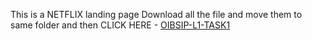 This is a NETFLIX landing page
Download all the file and move them to same folder and then 
CLICK HERE - [OIBSIP-L1-TASK1](https://github.com/sumit17rawat/OIBSIP-L1-TASK1/blob/main/index1.html)
